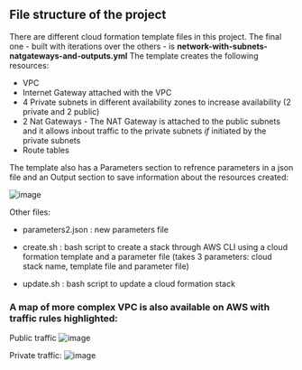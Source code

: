 ## File structure of the project

There are different cloud formation template files in this project. The final one - built with iterations over the others - is **network-with-subnets-natgateways-and-outputs.yml**
The template creates the following resources: 
* VPC
* Internet Gateway attached with the VPC
* 4 Private subnets in different availability zones to increase availability (2 private and 2 public)
* 2 Nat Gateways - The NAT Gateway is attached to the public subnets and it allows inbout traffic to the private subnets *if* initiated by the private subnets
* Route tables

The template also has a Parameters section to refrence parameters in a json file and an Output section to save information about the resources created:

![image](https://github.com/dedalus94/cloud-formation-IAC-scripts/assets/49538048/059b35df-b697-4460-b53b-79beadafd855)

Other files:

- parameters2.json : new parameters file
  
- create.sh : bash script to create a stack through AWS CLI using a cloud formation template and a parameter file (takes 3 parameters: cloud stack name, template file and parameter file)
  
- update.sh : bash script to update a cloud formation stack

### A map of more complex VPC is also available on AWS with traffic rules highlighted:

Public traffic
![image](https://github.com/dedalus94/cloud-formation-IAC-scripts/assets/49538048/5c446708-57da-41eb-804f-8abfa6308eae)

Private traffic: 
![image](https://github.com/dedalus94/cloud-formation-IAC-scripts/assets/49538048/20d7f098-ae1f-4f11-a70c-e4a3c7f703cf)




